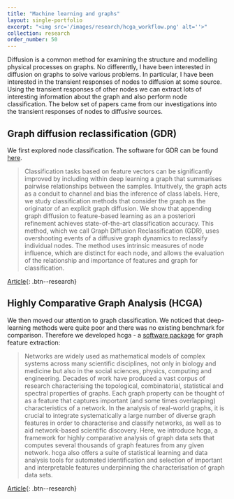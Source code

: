 ```yaml
---
title: "Machine learning and graphs"
layout: single-portfolio
excerpt: "<img src='/images/research/hcga_workflow.png' alt=''>"
collection: research
order_number: 50
---
```


Diffusion is a common method for examining the structure and modelling physical processes on graphs. No differently, I have been interested in diffusion on graphs to solve various problems. In particular, I have been interested in the transient responses of nodes to diffusion at some source. Using the transient responses of other nodes we can extract lots of interesting information about the graph and also perform node classification. The below set of papers came from our investigations into the transient responses of nodes to diffusive sources.



## Graph diffusion reclassification (GDR)

We first explored node classification. The software for GDR can be found [here](https://github.com/barahona-research-group/GDR).

> Classification tasks based on feature vectors can be significantly improved by including within deep learning a graph that summarises pairwise relationships between the samples. Intuitively, the graph acts as a conduit to channel and bias the inference of class labels. Here, we study classification methods that consider the graph as the originator of an explicit graph diffusion. We show that appending graph diffusion to feature-based learning as an a posteriori refinement achieves state-of-the-art classification accuracy. This method, which we call Graph Diffusion Reclassification (GDR), uses overshooting events of a diffusive graph dynamics to reclassify individual nodes. The method uses intrinsic measures of node influence, which are distinct for each node, and allows the evaluation of the relationship and importance of features and graph for classification.


[Article](https://www.aimsciences.org/article/doi/10.3934/fods.2020002){: .btn--research} 

## Highly Comparative Graph Analysis (HCGA)

We then moved our attention to graph classification. We noticed that deep-learning methods were quite poor and there was no existing benchmark for comparison. Therefore we developed hcga - a [software package](https://github.com/barahona-research-group/hcga) for graph feature extraction:

> Networks are widely used as mathematical models of complex systems across many scientific disciplines, not only in biology and medicine but also in the social sciences, physics, computing and engineering. Decades of work have produced a vast corpus of research characterising the topological, combinatorial, statistical and spectral properties of graphs. Each graph property can be thought of as a feature that captures important (and some times overlapping) characteristics of a network. In the analysis of real-world graphs, it is crucial to integrate systematically a large number of diverse graph features in order to characterise and classify networks, as well as to aid network-based scientific discovery. Here, we introduce hcga, a framework for highly comparative analysis of graph data sets that computes several thousands of graph features from any given network. hcga also offers a suite of statistical learning and data analysis tools for automated identification and selection of important and interpretable features underpinning the characterisation of graph data sets.

[Article](https://doi.org/10.1016/j.patter.2021.100227){: .btn--research} 







